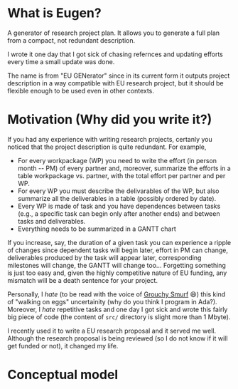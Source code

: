 # What is Eugen?
A generator of research project plan. It allows you to generate a full plan from a compact, not redundant description. 

I wrote it one day that I got sick of chasing refernces and updating efforts every time a small update was done.  

The name is from "EU GENerator" since in its current form it outputs project description in a way compatible with EU research project, but it should be flexible enough to be used even in other contexts. 

# Motivation (Why did you write it?)

If you had any experience with writing research projects, certanly you noticed that the project description is quite redundant.  For example, 
* For every workpackage (WP) you need to write the effort (in person month -- PM) of every partner and, moreover, summarize the efforts in a table workpackage vs. partner, with the total effort per partner and per WP.  
* For every WP you must describe the delivarables of the WP, but also summarize all the deliverables in a table (possibly ordered by date).  
* Every WP is made of task and you have dependences between tasks (e.g., a specific task can begin only after another ends) and between tasks and deliverables.
* Everything needs to be summarized in a GANTT chart

If you increase, say, the duration of a given task you can experience a ripple of changes since dependent tasks will begin later, effort in PM can change, deliverables produced by the task will appear later, corresponding milestones will change, the GANTT will change too...  Forgetting something is just too easy and, given the highly competitive nature of EU funding, any mismatch will be a death sentence for your project.

Personally, I _hate_ (to be read with the voice of [Grouchy Smurf](https://smurfs.fandom.com/wiki/Grouchy_Smurf) :smile:) this kind of "walking on eggs" uncertainity (why do you think I program in Ada?). Moreover, I _hate_ repetitive tasks and one day I got sick and wrote this fairly big piece of code (the content of `src/` directory is slight more than 1 Mbyte).  

I recently used it to write a EU research proposal and it served me well. Although the research proposal is being reviewed (so I do not know if it will get funded or not),  it changed my life.

# Conceptual model
